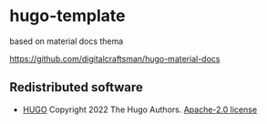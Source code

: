 # hugo-template
based on material docs thema

https://github.com/digitalcraftsman/hugo-material-docs

## Redistributed software

* [HUGO](gohugo.io)
  Copyright 2022 The Hugo Authors.
  [Apache-2.0 license](https://github.com/gohugoio/hugo/blob/master/LICENSE)
